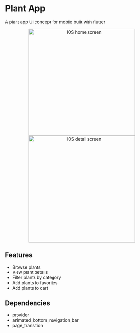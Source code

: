 # Plant App

A plant app UI concept for mobile built with flutter

<p align="middle">
<img width="350"  alt="IOS home screen" src="https://github.com/hayohtee/plant_app/assets/94446638/b2df4d2c-9972-4f67-9c87-1bf513f6e7b9">
<img width="350" alt="IOS detail screen" src="https://github.com/hayohtee/plant_app/assets/94446638/3e147929-9862-4575-93cc-3a9eba94cd1b">
</p>

## Features
- Browse plants
- View plant details
- Filter plants by category
- Add plants to favorites
- Add plants to cart

## Dependencies
- provider
- animated_bottom_navigation_bar
- page_transition
